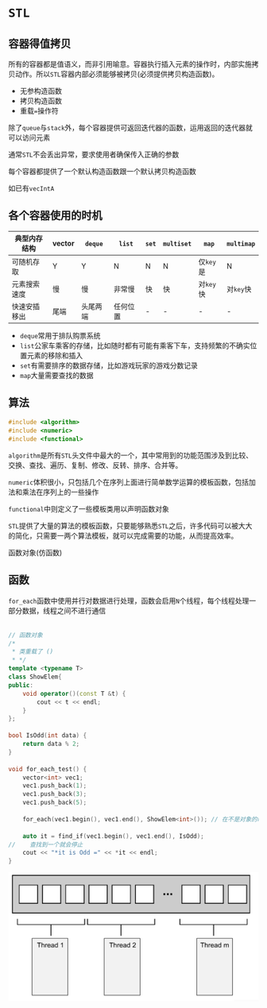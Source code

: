 

# `STL`


## 容器得值拷贝

 所有的容器都是值语义，而非引用喻意。容器执行插入元素的操作时，内部实施拷贝动作。所以`STL`容器内部必须能够被拷贝(必须提供拷贝构造函数)。
 - 无参构造函数
 - 拷贝构造函数
 - 重载`=`操作符

除了`queue`与`stack`外，每个容器提供可返回迭代器的函数，运用返回的迭代器就可以访问元素

通常`STL`不会丢出异常，要求使用者确保传入正确的参数

每个容器都提供了一个默认构造函数跟一个默认拷贝构造函数

如已有`vecIntA`



## 各个容器使用的时机

| 典型内存结构 | vector | `deque`  | `list`   | `set` | `multiset` | `map`     | `multimap` |
| ------------ | ------ | -------- | -------- | ----- | ---------- | --------- | ---------- |
| 可随机存取   | Y      | Y        | N        | N     | N          | 仅`key`是 | N          |
| 元素搜索速度 | 慢     | 慢       | 非常慢   | 快    | 快         | 对`key`快 | 对`key`快  |
| 快速安插移出 | 尾端   | 头尾两端 | 任何位置 | -     | -          | -         | -          |

- `deque`常用于排队购票系统  
- `list`公家车乘客的存储，比如随时都有可能有乘客下车，支持频繁的不确实位置元素的移除和插入
- `set`有需要排序的数据存储，比如游戏玩家的游戏分数记录
- `map`大量需要查找的数据



## 算法

```cpp
#include <algorithm>
#include <numeric>
#include <functional>
```

`algorithm`是所有`STL`头文件中最大的一个，其中常用到的功能范围涉及到比较、交换、查找、遍历、复制、修改、反转、排序、合并等。

`numeric`体积很小，只包括几个在序列上面进行简单数学运算的模板函数，包括加法和乘法在序列上的一些操作

`functional`中则定义了一些模板类用以声明函数对象

`STL`提供了大量的算法的模板函数，只要能够熟悉`STL`之后，许多代码可以被大大的简化，只需要一两个算法模板，就可以完成需要的功能，从而提高效率。



函数对象(仿函数)































## 函数

`for_each`函数中使用并行对数据进行处理，函数会启用`N`个线程，每个线程处理一部分数据，线程之间不进行通信

```cpp

// 函数对象
/*
 * 类重载了 ()
 * */
template <typename T>
class ShowElem{
public:
    void operator()(const T &t) {
        cout << t << endl;
    }
};

bool IsOdd(int data) {
    return data % 2;
}

void for_each_test() {
    vector<int> vec1;
    vec1.push_back(1);
    vec1.push_back(3);
    vec1.push_back(5);

    for_each(vec1.begin(), vec1.end(), ShowElem<int>()); // 在不是对象的时候就是匿名仿函数

    auto it = find_if(vec1.begin(), vec1.end(), IsOdd);
//    查找到一个就会停止
    cout << "*it is Odd =" << *it << endl;
}
```



![image-20210501181821296](image/image-20210501181821296.png)

















